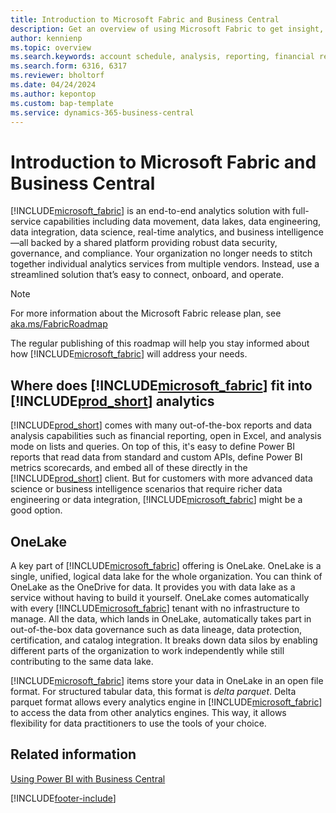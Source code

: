 ```yaml
---
title: Introduction to Microsoft Fabric and Business Central
description: Get an overview of using Microsoft Fabric to get insight, business intelligence, and KPIs from your Business Central data.
author: kennienp
ms.topic: overview
ms.search.keywords: account schedule, analysis, reporting, financial report, business intelligence, KPI
ms.search.form: 6316, 6317
ms.reviewer: bholtorf
ms.date: 04/24/2024
ms.author: kepontop
ms.custom: bap-template
ms.service: dynamics-365-business-central
---
```

# Introduction to Microsoft Fabric and Business Central

[!INCLUDE[microsoft_fabric](includes/microsoft_fabric.md)] is an end-to-end analytics solution with full-service capabilities including data movement, data lakes, data engineering, data integration, data science, real-time analytics, and business intelligence&mdash;all backed by a shared platform providing robust data security, governance, and compliance. Your organization no longer needs to stitch together individual analytics services from multiple vendors. Instead, use a streamlined solution that’s easy to connect, onboard, and operate.

> [!NOTE]
> For more information about the Microsoft Fabric release plan, see [aka.ms/FabricRoadmap](https://aka.ms/FabricRoadmap)
> 
> The regular publishing of this roadmap will help you stay informed about how [!INCLUDE[microsoft_fabric](includes/microsoft_fabric.md)] will address your needs.

## Where does [!INCLUDE[microsoft_fabric](includes/microsoft_fabric.md)] fit into [!INCLUDE[prod_short](includes/prod_short.md)] analytics

[!INCLUDE[prod_short](includes/prod_short.md)] comes with many out-of-the-box reports and data analysis capabilities such as financial reporting, open in Excel, and analysis mode on lists and queries. On top of this, it's easy to define Power BI reports that read data from standard and custom APIs, define Power BI metrics scorecards, and embed all of these directly in the [!INCLUDE[prod_short](includes/prod_short.md)] client. But for customers with more advanced data science or business intelligence scenarios that require richer data engineering or data integration, [!INCLUDE[microsoft_fabric](includes/microsoft_fabric.md)] might be a good option. 

## OneLake

A key part of [!INCLUDE[microsoft_fabric](includes/microsoft_fabric.md)] offering is OneLake. OneLake is a single, unified, logical data lake for the whole organization. You can think of OneLake as the OneDrive for data. It provides you with data lake as a service without having to build it yourself. OneLake comes automatically with every [!INCLUDE[microsoft_fabric](includes/microsoft_fabric.md)] tenant with no infrastructure to manage. All the data, which lands in OneLake, automatically takes part in out-of-the-box data governance such as data lineage, data protection, certification, and catalog integration. It breaks down data silos by enabling different parts of the organization to work independently while still contributing to the same data lake.

[!INCLUDE[microsoft_fabric](includes/microsoft_fabric.md)] items store your data in OneLake in an open file format. For structured tabular data, this format is *delta parquet*. Delta parquet format allows every analytics engine in [!INCLUDE[microsoft_fabric](includes/microsoft_fabric.md)] to access the data from other analytics engines. This way, it allows flexibility for data practitioners to use the tools of your choice.


## Related information
[Using Power BI with Business Central](admin-powerbi.md)   

[!INCLUDE[footer-include](includes/footer-banner.md)]
